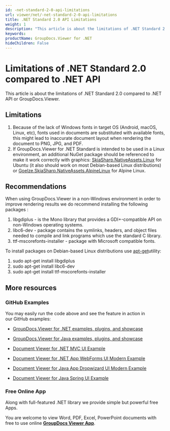 ```yaml
---
id: -net-standard-2-0-api-limitations
url: viewer/net/-net-standard-2-0-api-limitations
title: .NET Standard 2.0 API Limitations
weight: 1
description: "This article is about the limitations of .NET Standard 2.0 compared to .NET API or GroupDocs.Viewer."
keywords: 
productName: GroupDocs.Viewer for .NET
hideChildren: False
---
```

# Limitations of .NET Standard 2.0 compared to .NET API

This article is about the limitations of .NET Standard 2.0 compared to .NET API or GroupDocs.Viewer.

## Limitations

1.  Because of the lack of Windows fonts in target OS (Android, macOS, Linux, etc), fonts used in documents are substituted with available fonts, this might lead to inaccurate document layout when rendering the document to PNG, JPG, and PDF.
2.  If GroupDocs.Viewer for .NET Standard is intended to be used in a Linux environment, an additional NuGet package should be referenced to make it work correctly with graphics: [SkiaSharp.NativeAssets.Linux](https://www.nuget.org/packages/SkiaSharp.NativeAssets.Linux) for Ubuntu (it also should work on most Debian-based Linux distributions) or [Goelze.SkiaSharp.NativeAssets.AlpineLinux](https://www.nuget.org/packages/Goelze.SkiaSharp.NativeAssets.AlpineLinux) for Alpine Linux.

## Recommendations 

When using GroupDocs.Viewer in a non-Windows environment in order to improve rendering results we do recommend installing the following packages :

1.  libgdiplus - is the Mono library that provides a GDI+-compatible API on non-Windows operating systems.
2.  libc6-dev - package contains the symlinks, headers, and object files needed to compile and link programs which use the standard C library.
3.  ttf-mscorefonts-installer - package with Microsoft compatible fonts.

To install packages on Debian-based Linux distributions use [apt-get](https://wiki.debian.org/apt-get)utility:

1.  sudo apt-get install libgdiplus
2.  sudo apt-get install libc6-dev
3.  sudo apt-get install ttf-mscorefonts-installer

## More resources

### GitHub Examples

You may easily run the code above and see the feature in action in our GitHub examples:

*   [GroupDocs.Viewer for .NET examples, plugins, and showcase](https://github.com/groupdocs-viewer/GroupDocs.Viewer-for-.NET)
    
*   [GroupDocs.Viewer for Java examples, plugins, and showcase](https://github.com/groupdocs-viewer/GroupDocs.Viewer-for-Java)
    
*   [Document Viewer for .NET MVC UI Example](https://github.com/groupdocs-viewer/GroupDocs.Viewer-for-.NET-MVC) 
    
*   [Document Viewer for .NET App WebForms UI Modern Example](https://github.com/groupdocs-viewer/GroupDocs.Viewer-for-.NET-WebForms)
    
*   [Document Viewer for Java App Dropwizard UI Modern Example](https://github.com/groupdocs-viewer/GroupDocs.Viewer-for-Java-Dropwizard)
    
*   [Document Viewer for Java Spring UI Example](https://github.com/groupdocs-viewer/GroupDocs.Viewer-for-Java-Spring)
    

### Free Online App

Along with full-featured .NET library we provide simple but powerful free Apps.

You are welcome to view Word, PDF, Excel, PowerPoint documents with free to use online **[GroupDocs Viewer App](https://products.groupdocs.app/viewer)**.
